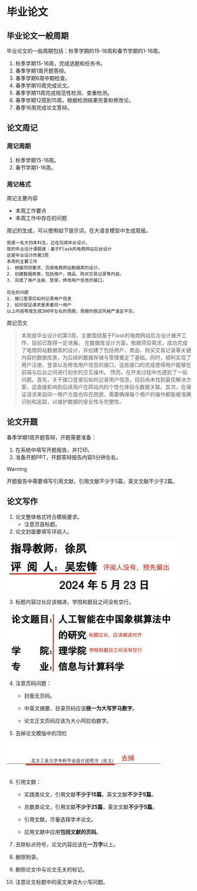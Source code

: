 # 毕业论文

## 毕业论文一般周期

毕业论文的一般周期包括：秋季学期的15-16周和春节学期的1-16周。

1. 秋季学期15-16周，完成选题和任务书。
2. 春季学期1周开题答辩。
3. 春季学期6周中期检查。
4. 春季学期10周完成论文。
5. 春季学期11周完成规范性检测、查重检测。
6. 春季学期12周到15周，根据检测结果完善和修改论。
7. 春季16周完成论文答辩。

## 论文周记

### 周记周期

1. 秋季学期15-16周。
2. 春节学期1-16周。

### 周记格式

周记主要内容

* 本周工作要点
* 本周工作中存在的问题

周记的生成，可以使用如下提示词，在大语言模型中生成周报。

```shell
我是一名大四本科生，正在完成毕业设计。
我的毕业设计课题是：基于Flask的电商网站后台设计
这是毕业设计的第3周
本周的主要工作
1. 根据项目要求，完成电商网站数据库的设计。
2. 创建数据库表，包括用户，商品、购买交易记录等内容。
3. 完成了用户注册、登录，修改用户信息的接口。

存在的问题
1. 接口登录后如何记录用户信息
2. 如何保证请求是来着同一用户
以上内容帮我生成300字左右的周报，周报的叙述风格严谨且平实。
```

周记范文

> 本周是毕业设计的第3周，主要围绕基于Flask的电商网站后台设计展开工作，目前已取得一定进展。
> 在数据库设计方面，依据项目需求，成功完成了电商网站数据库的设计，并创建了包括用户、商品、购买交易记录等关键内容的数据库表，为后续的数据存储与管理奠定了基础。同时，顺利实现了用户注册、登录以及修改用户信息的接口，这些接口的完成使得用户能够在前端与后台之间进行初步的交互操作。
> 然而，在开发过程中也遇到了一些问题。首先，关于接口登录后如何记录用户信息，目前尚未找到最佳解决方案，这直接影响到后续用户在网站内的个性化体验与数据关联。其次，在保证请求来自同一用户方面也存在困惑，需要确保每个用户的操作都能被准确识别和追踪，以维护数据的安全性与完整性。

## 论文开题

春季学期1周开题答辩，开题需要准备：

1. 在系统中填写开题报告，并打印。
2. 准备开题PPT，开题答辩报告内容5分钟左右。

> [!warning]
>
> 开题报告中需要填写引用文献，引用文献不少于5篇，英文文献不少于2篇。

## 论文写作

1. 论文整体格式符合模板要求。
   * 注意页首标题。
2. 论文封面要填写评阅人。

<img src="https://raw.githubusercontent.com/hughxusu/lesson-index/developing/_images/Xnip2025-05-02_10-18-13.jpg" style="zoom:45%;" />

3. 标题内容过长应该缩进，学院和题目之间没有空行。

<img src="./_images/Xnip2025-05-02_10-45-24.jpg" style="zoom:45%;" />

4. 注意页码问题：

   * 封面无页码。


   * 中英文摘要、目录页码应该**统一为大写罗马数字**。


   * 论文正文页码应该为大小阿拉伯数字。

5. 去掉论文模版中的顶栏

<img src="https://raw.githubusercontent.com/hughxusu/lesson-index/developing/_images/Xnip2025-05-02_10-23-32.jpg" style="zoom:45%;" />

6. 引用文献：

   * 实践类论文，引用文献**不少于15篇**，英文文献**不少于5篇**。


   * 总数类论文，引用文献**不少于25篇**，英文文献**不少于5篇**。


   * 引用文献，尽量选择学术论文。


   * 应用文献中应用**包括文献的页码**。

7. 去除标点符号，论文内容应该在**一万字**以上。

8. 删除附录。

9. 删除论文中与论文无关的标记。

10. 注意论文标题中的英文单词大小写问题。

